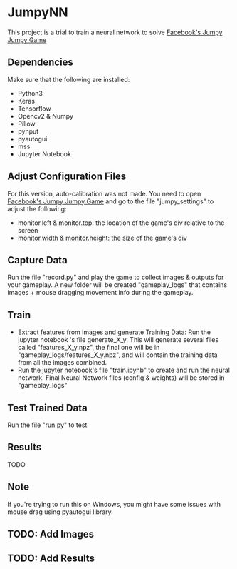 # JumpyNN

This project is a trial to train a neural network to solve [Facebook's Jumpy Jumpy Game](https://www.facebook.com/instantgames/198982457542294)

## Dependencies

Make sure that the following are installed:
* Python3
* Keras
* Tensorflow
* Opencv2 & Numpy
* Pillow
* pynput
* pyautogui
* mss
* Jupyter Notebook

## Adjust Configuration Files
For this version, auto-calibration was not made. You need to open [Facebook's Jumpy Jumpy Game](https://www.facebook.com/instantgames/198982457542294) and go to the file "jumpy_settings" to adjust the following:
* monitor.left & monitor.top: the location of the game's div relative to the screen
* monitor.width & monitor.height: the size of the game's div

## Capture Data
Run the file "record.py" and play the game to collect images & outputs for your gameplay.
A new folder will be created "gameplay_logs" that contains images + mouse dragging movement info during the gameplay.

## Train
* Extract features from images and generate Training Data: Run the jupyter notebook 's file generate_X_y. This will generate several files called "features_X_y.npz", the final one will be in "gameplay_logs/features_X_y.npz", and will contain the training data from all the images combined.
* Run the jupyter notebook's file "train.ipynb" to create and run the neural network. Final Neural Network files (config & weights) will be stored in "gameplay_logs"

## Test Trained Data
Run the file "run.py" to test

## Results
TODO

## Note
If you're trying to run this on Windows, you might have some issues with mouse drag using pyautogui library.

## TODO: Add Images

## TODO: Add Results